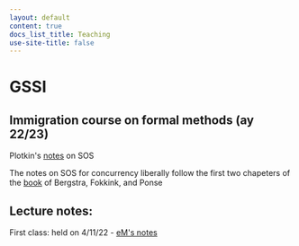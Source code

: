 ```yaml
---
layout: default
content: true
docs_list_title: Teaching
use-site-title: false
---
```


# GSSI
## Immigration course on formal methods (ay 22/23)

Plotkin's <a href="https://emwww.github.io/home/teaching/immigration_course/plotkin_a_structural_approach_to_operational_semantics.pdf">notes</a> on SOS

The notes on SOS for concurrency liberally follow the  first two chapeters of the <a href="https://emwww.github.io/home/teaching/immigration_course/bergstra_fokkink_ponse_process_algebra_with_recursive_operations_handbook.pdf">book</a> of Bergstra, Fokkink, and Ponse

## Lecture notes:
First class: held on 4/11/22 - [eM's notes](https://emwww.github.io/home/teaching/immigration_course/22_23/l1_notes.pdf) 
<!-- Second class: held on 4/11/22 - [eM's notes](https://emwww.github.io/home/teaching/immigration_course/22_23/l2_notes.pdf) -->
<!-- Third class: held on 4/11/22 - [eM's notes](https://emwww.github.io/home/teaching/immigration_course/22_23/l3_notes.pdf) -->
<!-- Fourth class: held on 4/11/22 - [eM's notes](https://emwww.github.io/home/teaching/immigration_course/22_23/l4_notes.pdf) -->
<!-- Fift class: held on 4/11/22 - [eM's notes](https://emwww.github.io/home/teaching/immigration_course/22_23/l5_notes.pdf) -->

